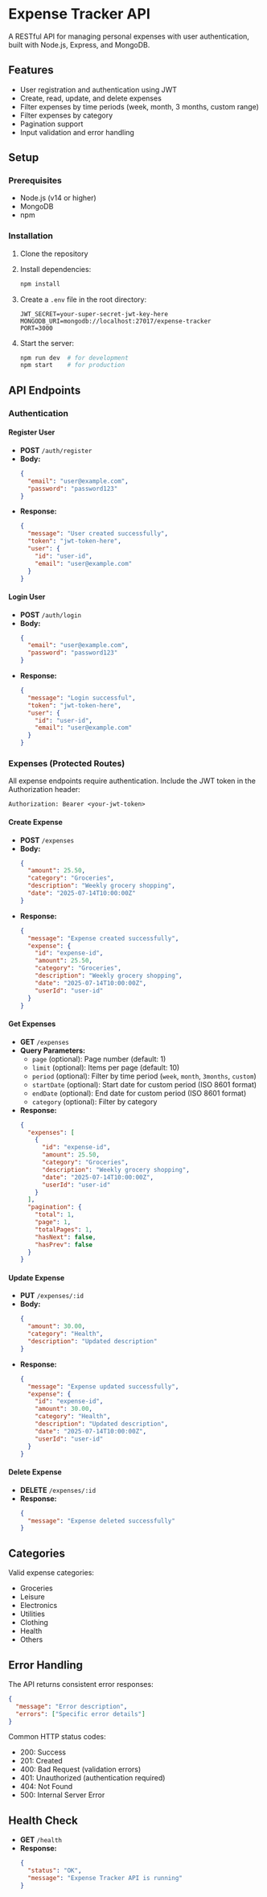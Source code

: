 # Expense Tracker API

A RESTful API for managing personal expenses with user authentication, built with Node.js, Express, and MongoDB.

## Features

- User registration and authentication using JWT
- Create, read, update, and delete expenses
- Filter expenses by time periods (week, month, 3 months, custom range)
- Filter expenses by category
- Pagination support
- Input validation and error handling

## Setup

### Prerequisites

- Node.js (v14 or higher)
- MongoDB
- npm

### Installation

1. Clone the repository
2. Install dependencies:
   ```bash
   npm install
   ```

3. Create a `.env` file in the root directory:
   ```
   JWT_SECRET=your-super-secret-jwt-key-here
   MONGODB_URI=mongodb://localhost:27017/expense-tracker
   PORT=3000
   ```

4. Start the server:
   ```bash
   npm run dev  # for development
   npm start    # for production
   ```

## API Endpoints

### Authentication

#### Register User
- **POST** `/auth/register`
- **Body:**
  ```json
  {
    "email": "user@example.com",
    "password": "password123"
  }
  ```
- **Response:**
  ```json
  {
    "message": "User created successfully",
    "token": "jwt-token-here",
    "user": {
      "id": "user-id",
      "email": "user@example.com"
    }
  }
  ```

#### Login User
- **POST** `/auth/login`
- **Body:**
  ```json
  {
    "email": "user@example.com",
    "password": "password123"
  }
  ```
- **Response:**
  ```json
  {
    "message": "Login successful",
    "token": "jwt-token-here",
    "user": {
      "id": "user-id",
      "email": "user@example.com"
    }
  }
  ```

### Expenses (Protected Routes)

All expense endpoints require authentication. Include the JWT token in the Authorization header:
```
Authorization: Bearer <your-jwt-token>
```

#### Create Expense
- **POST** `/expenses`
- **Body:**
  ```json
  {
    "amount": 25.50,
    "category": "Groceries",
    "description": "Weekly grocery shopping",
    "date": "2025-07-14T10:00:00Z"
  }
  ```
- **Response:**
  ```json
  {
    "message": "Expense created successfully",
    "expense": {
      "id": "expense-id",
      "amount": 25.50,
      "category": "Groceries",
      "description": "Weekly grocery shopping",
      "date": "2025-07-14T10:00:00Z",
      "userId": "user-id"
    }
  }
  ```

#### Get Expenses
- **GET** `/expenses`
- **Query Parameters:**
  - `page` (optional): Page number (default: 1)
  - `limit` (optional): Items per page (default: 10)
  - `period` (optional): Filter by time period (`week`, `month`, `3months`, `custom`)
  - `startDate` (optional): Start date for custom period (ISO 8601 format)
  - `endDate` (optional): End date for custom period (ISO 8601 format)
  - `category` (optional): Filter by category
- **Response:**
  ```json
  {
    "expenses": [
      {
        "id": "expense-id",
        "amount": 25.50,
        "category": "Groceries",
        "description": "Weekly grocery shopping",
        "date": "2025-07-14T10:00:00Z",
        "userId": "user-id"
      }
    ],
    "pagination": {
      "total": 1,
      "page": 1,
      "totalPages": 1,
      "hasNext": false,
      "hasPrev": false
    }
  }
  ```

#### Update Expense
- **PUT** `/expenses/:id`
- **Body:**
  ```json
  {
    "amount": 30.00,
    "category": "Health",
    "description": "Updated description"
  }
  ```
- **Response:**
  ```json
  {
    "message": "Expense updated successfully",
    "expense": {
      "id": "expense-id",
      "amount": 30.00,
      "category": "Health",
      "description": "Updated description",
      "date": "2025-07-14T10:00:00Z",
      "userId": "user-id"
    }
  }
  ```

#### Delete Expense
- **DELETE** `/expenses/:id`
- **Response:**
  ```json
  {
    "message": "Expense deleted successfully"
  }
  ```

## Categories

Valid expense categories:
- Groceries
- Leisure
- Electronics
- Utilities
- Clothing
- Health
- Others

## Error Handling

The API returns consistent error responses:

```json
{
  "message": "Error description",
  "errors": ["Specific error details"]
}
```

Common HTTP status codes:
- 200: Success
- 201: Created
- 400: Bad Request (validation errors)
- 401: Unauthorized (authentication required)
- 404: Not Found
- 500: Internal Server Error

## Health Check

- **GET** `/health`
- **Response:**
  ```json
  {
    "status": "OK",
    "message": "Expense Tracker API is running"
  }
  ```